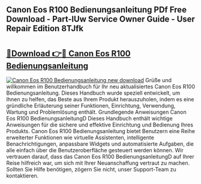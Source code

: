 ## Canon Eos R100 Bedienungsanleitung PDf Free Download - Part-lUw Service Owner Guide - User Repair Edition 8TJfk

# <h2><a href="http://df0wvci.blite.top/?on=Canon+Eos+R100+Bedienungsanleitung">🔗Download 👉🔴 Canon Eos R100 Bedienungsanleitung</a></h2>

[![Canon Eos R100 Bedienungsanleitung new download](https://i.imgur.com/lujVjoI.png)](http://df0wvci.blite.top/?on=Canon+Eos+R100+Bedienungsanleitung)
Grüße und willkommen im Benutzerhandbuch für Ihr neu aktualisiertes Canon Eos R100 Bedienungsanleitung. Dieses Handbuch wurde speziell entwickelt, um Ihnen zu helfen, das Beste aus Ihrem Produkt herauszuholen, indem es eine gründliche Erläuterung seiner Funktionen, Einrichtung, Verwendung, Wartung und Problemlösung enthält. Grundlegende Anweisungen Canon Eos R100 BedienungsanleitungD Dieses Handbuch enthält wichtige Anweisungen für die sichere und effektive Einrichtung und Bedienung Ihres Produkts. Canon Eos R100 Bedienungsanleitung bietet Benutzern eine Reihe erweiterter Funktionen wie virtuelle Assistenten, intelligente Benachrichtigungen, anpassbare Widgets und automatisierte Aufgaben, die alle einfach über die Benutzeroberfläche gesteuert werden können. Wir vertrauen darauf, dass das Canon Eos R100 BedienungsanleitungD auf Ihrer Reise hilfreich war, um sich mit Ihrer Neuanschaffung vertraut zu machen. Sollten Sie Hilfe benötigen, zögern Sie nicht, unser Support-Team zu kontaktieren.
